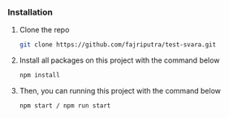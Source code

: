 ### Installation

1. Clone the repo
   ```sh
   git clone https://github.com/fajriputra/test-svara.git
   ```
2. Install all packages on this project with the command below 
   ```sh
   npm install
   ```
5. Then, you can running this project with the command below 
   ```
   npm start / npm run start
   ```



